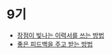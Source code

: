 # 9기

- [장점이 빛나는 이력서를 쓰는 방법](https://blog.makerjun.com/career/resume)
- [좋은 피드백을 주고 받는 방법](https://blog.makerjun.com/improvement/good-feedback)
